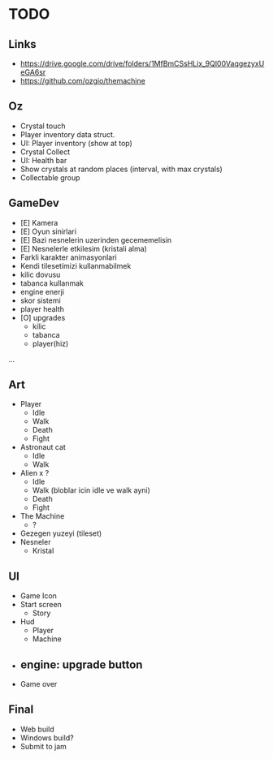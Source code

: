 # TODO
## Links
- https://drive.google.com/drive/folders/1MfBmCSsHLix_9Ql00VaqgezyxUeGA6sr
- https://github.com/ozgio/themachine

## Oz
- Crystal touch
- Player inventory data struct.
- UI: Player inventory (show at top)
- Crystal Collect
- UI: Health bar
- Show crystals at random places (interval, with max crystals)
- Collectable group


## GameDev
- [E] Kamera
- [E] Oyun sinirlari
- [E] Bazi nesnelerin uzerinden gecememelisin
- [E] Nesnelerle etkilesim (kristali alma)
- Farkli karakter animasyonlari
- Kendi tilesetímizi kullanmabilmek
- kilic dovusu
- tabanca kullanmak
- engine enerji
- skor sistemi
- player health
- [O] upgrades
  - kilic
  - tabanca
  - player(hiz)

...


## Art
- Player
	- Idle
	- Walk
	- Death
	- Fight
- Astronaut cat
	- Idle
	- Walk
- Alien x ?
	- Idle
	- Walk (bloblar icin idle ve walk ayni)
	- Death
	- Fight
- The Machine
	- ?
- Gezegen yuzeyi (tileset)
- Nesneler
	- Kristal


## UI
- Game Icon
- Start screen
	- Story
- Hud
  - Player
  - Machine
- engine: upgrade button
  -
- Game over

## Final
- Web build
- Windows build?
- Submit to jam
